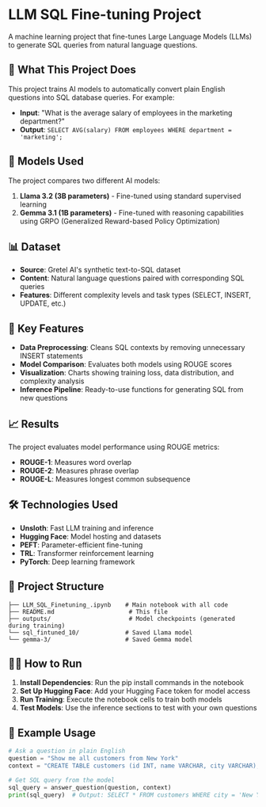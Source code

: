 # LLM SQL Fine-tuning Project

A machine learning project that fine-tunes Large Language Models (LLMs) to generate SQL queries from natural language questions.

## 🎯 What This Project Does

This project trains AI models to automatically convert plain English questions into SQL database queries. For example:
- **Input**: "What is the average salary of employees in the marketing department?"
- **Output**: `SELECT AVG(salary) FROM employees WHERE department = 'marketing';`

## 🔧 Models Used

The project compares two different AI models:

1. **Llama 3.2 (3B parameters)** - Fine-tuned using standard supervised learning
2. **Gemma 3.1 (1B parameters)** - Fine-tuned with reasoning capabilities using GRPO (Generalized Reward-based Policy Optimization)

## 📊 Dataset

- **Source**: Gretel AI's synthetic text-to-SQL dataset
- **Content**: Natural language questions paired with corresponding SQL queries
- **Features**: Different complexity levels and task types (SELECT, INSERT, UPDATE, etc.)

## 🚀 Key Features

- **Data Preprocessing**: Cleans SQL contexts by removing unnecessary INSERT statements
- **Model Comparison**: Evaluates both models using ROUGE scores
- **Visualization**: Charts showing training loss, data distribution, and complexity analysis
- **Inference Pipeline**: Ready-to-use functions for generating SQL from new questions

## 📈 Results

The project evaluates model performance using ROUGE metrics:
- **ROUGE-1**: Measures word overlap
- **ROUGE-2**: Measures phrase overlap  
- **ROUGE-L**: Measures longest common subsequence

## 🛠️ Technologies Used

- **Unsloth**: Fast LLM training and inference
- **Hugging Face**: Model hosting and datasets
- **PEFT**: Parameter-efficient fine-tuning
- **TRL**: Transformer reinforcement learning
- **PyTorch**: Deep learning framework

## 📁 Project Structure

```
├── LLM_SQL_Finetuning_.ipynb    # Main notebook with all code
├── README.md                     # This file
├── outputs/                      # Model checkpoints (generated during training)
└── sql_fintuned_10/             # Saved Llama model
└── gemma-3/                     # Saved Gemma model
```

## 🏃‍♂️ How to Run

1. **Install Dependencies**: Run the pip install commands in the notebook
2. **Set Up Hugging Face**: Add your Hugging Face token for model access
3. **Run Training**: Execute the notebook cells to train both models
4. **Test Models**: Use the inference sections to test with your own questions

## 📝 Example Usage

```python
# Ask a question in plain English
question = "Show me all customers from New York"
context = "CREATE TABLE customers (id INT, name VARCHAR, city VARCHAR);"

# Get SQL query from the model
sql_query = answer_question(question, context)
print(sql_query)  # Output: SELECT * FROM customers WHERE city = 'New York';
```
